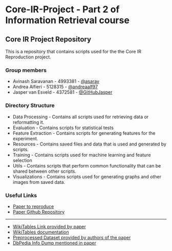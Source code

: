 # Core-IR-Project - Part 2 of Information Retrieval course
## Core IR Project Repository
This is a repository that contains scripts used for the the Core IR Reproduction project.

### Group members
* Avinash Saravanan - 4993381 - [@asarav](https://github.com/asarav)
* Andrea Alfieri - 5128315 - [@andreaalf97](https://github.com/andreaalf97)
* Jasper van Esveld - 4372581 - [@GitHubJasper](https://github.com/GitHubJasper)

### Directory Structure
* Data Processing - Contains all scripts used for retrieving data or reformatting it.
* Evaluation - Contains scripts for statistical tests
* Feature Extraction - Contains scripts for generating features for the experiment.
* Resources - Contains saved files and data that is used and generated by scripts.
* Training - Contains scripts used for machine learning and feature selection
* Utils - Contains scripts that perform common functionality that can be shared between other scripts.
* Visualizations - Contains scripts used for generating graphs and other images from saved data.

### Useful Links
* [Paper to reproduce](https://arxiv.org/pdf/1802.06159.pdf)
* [Paper Github Repository](https://github.com/iai-group/www2018-table)
---
* [WikiTables Link provided by paper](http://websail-fe.cs.northwestern.edu/TabEL/)
* [WikiTables documentation](https://wikitables.readthedocs.io/en/latest/)
* [Preprocessed Dataset provided by authors of the paper](http://iai.group/downloads/smart_table/WP_tables.zip)
* [DbPedia Info Dump mentioned in paper](https://wiki.dbpedia.org/dbpedia-dataset-version-2015-10)
